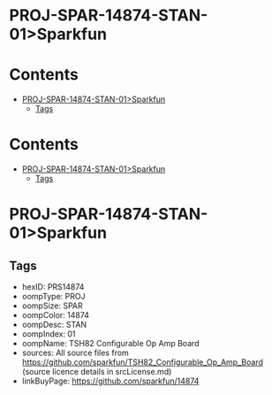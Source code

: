 
PROJ-SPAR-14874-STAN-01>Sparkfun
================================

Contents
========

* [PROJ-SPAR-14874-STAN-01>Sparkfun](#proj-spar-14874-stan-01sparkfun)
	* [Tags](#tags)

Contents
========

* [PROJ-SPAR-14874-STAN-01>Sparkfun](#proj-spar-14874-stan-01sparkfun)
	* [Tags](#tags)

# PROJ-SPAR-14874-STAN-01>Sparkfun

## Tags

- hexID: PRS14874
- oompType: PROJ
- oompSize: SPAR
- oompColor: 14874
- oompDesc: STAN
- oompIndex: 01
- oompName: TSH82 Configurable Op Amp Board
- sources: All source files from https://github.com/sparkfun/TSH82_Configurable_Op_Amp_Board (source licence details in srcLicense.md)
- linkBuyPage: https://github.com/sparkfun/14874

